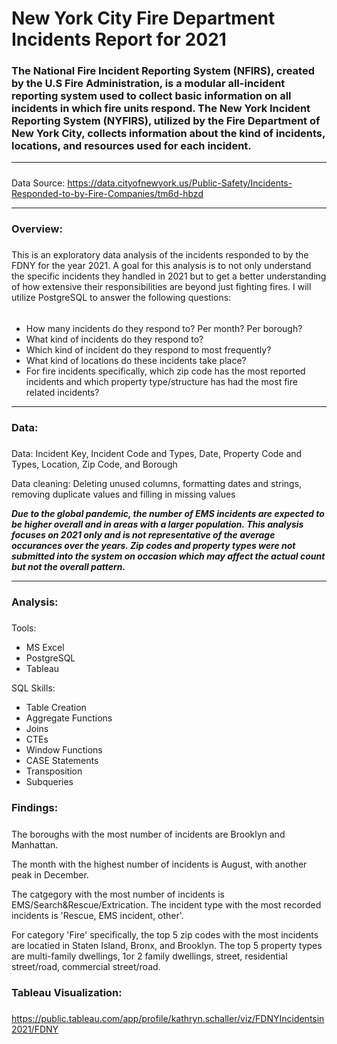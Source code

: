 # New York City Fire Department Incidents Report for 2021

### The National Fire Incident Reporting System (NFIRS), created by the U.S Fire Administration, is a modular all-incident reporting system used to collect basic information on all incidents in which fire units respond. The New York Incident Reporting System (NYFIRS), utilized by the Fire Department of New York City, collects information about the kind of incidents, locations, and resources used for each incident.
***
##### 
Data Source: https://data.cityofnewyork.us/Public-Safety/Incidents-Responded-to-by-Fire-Companies/tm6d-hbzd
***
### Overview:
##### 
This is an exploratory data analysis of the incidents responded to by the FDNY for the year 2021. A goal for this analysis is to not only understand the specific incidents they handled in 2021 but to get a better understanding of how extensive their responsibilities are beyond just fighting fires. I will utilize PostgreSQL to answer the following questions:
###### 
- How many incidents do they respond to? Per month? Per borough?
- What kind of incidents do they respond to?
- Which kind of incident do they respond to most frequently?
- What kind of locations do these incidents take place?
- For fire incidents specifically, which zip code has the most reported incidents and which property type/structure has had the most fire related incidents?
***
### Data:
##### 
Data: Incident Key, Incident Code and Types, Date, Property Code and Types, Location, Zip Code, and Borough

Data cleaning: Deleting unused columns, formatting dates and strings, removing duplicate values and filling in missing values

***Due to the global pandemic, the number of EMS incidents are expected to be higher overall and in areas with a larger population. This analysis focuses on 2021 only and is not representative of the average occurances over the years. Zip codes and property types were not submitted into the system on occasion which may affect the actual count but not the overall pattern.***
***
### Analysis:
##### 
Tools:
- MS Excel
- PostgreSQL
- Tableau

SQL Skills: 
- Table Creation
- Aggregate Functions
- Joins
- CTEs
- Window Functions
- CASE Statements
- Transposition
- Subqueries

### Findings:
#####
The boroughs with the most number of incidents are Brooklyn and Manhattan. 

The month with the highest number of incidents is August, with another peak in December.

The catgegory with the most number of incidents is EMS/Search&Rescue/Extrication. The incident type with the most recorded incidents is 'Rescue, EMS incident, other'.

For category 'Fire' specifically, the top 5 zip codes with the most incidents are locatied in Staten Island, Bronx, and Brooklyn. The top 5 property types are multi-family dwellings, 1or 2 family dwellings, street, residential street/road, commercial street/road.

### Tableau Visualization:
#####
https://public.tableau.com/app/profile/kathryn.schaller/viz/FDNYIncidentsin2021/FDNY
